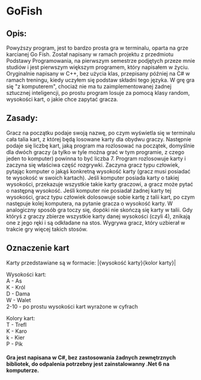 # GoFish

## Opis: 
Powyższy program, jest to bardzo prosta gra w terminalu, oparta na grze karcianej Go Fish. 
Został napisany w ramach projektu z przedmiotu Podstawy Programowania, na pierwszym semestrze podjętych przeze mnie studiów i jest pierwszym większym programem, 
który napisałem w życiu. Oryginalnie napisany w C++, bez użycia klas, przepisany później na C# w ramach treningu, kiedy uczyłem się podstaw składni tego języka.
W grę gra się "z komputerem", chociaż nie ma tu zaimplementowanej żadnej sztucznej inteligencji, po prostu program losuje za pomocą klasy random, wysokości kart, 
o jakie chce zapytać gracza.

## Zasady:
Gracz na początku podaje swoją nazwę, po czym wyświetla się w terminalu cała talia kart, z której będą losowane karty dla obydwu graczy. Następnie podaje się liczbę kart, jaką
program ma rozlosować na początek, domyślnie dla dwóch graczy (a tylko w tyle można grać w tym programie, z czego jeden to komputer) powinna to być liczba 7. 
Program rozlosowuje karty i zaczyna się właściwa część rozgrywki. Zaczyna gracz typu człowiek, pytając komputer o jakąś konkretną wysokość karty 
(gracz musi posiadać te wysokość w swoich kartach). Jeśli komputer posiada karty o takiej wysokości, przekazuje wszystkie takie karty graczowi, 
a gracz może pytać o następną wysokość. Jeśli komputer nie posiadał żadnej karty tej wysokości, gracz typu człowiek dolosowuje sobie kartę z talii kart,
po czym następuje kolej komputera, na pytanie gracza o wysokość karty. W analogiczny sposób gra toczy się, dopóki nie skończą się karty w talii. 
Gdy któryś z graczy zbierze wszystkie karty danej wysokości (czyli 4), znikają one z jego ręki i są odkładane na stos. Wygrywa gracz, który uzbierał w trakcie 
gry więcej takich stosów. 

## Oznaczenie kart
Karty przedstawiane są w formacie: |{wysokość karty}{kolor karty}|  

Wysokości kart:  
A - As  
K - Król  
D - Dama  
W - Walet  
2-10 - po prostu wysokości kart wyrażone w cyfrach  

Kolory kart:  
T - Trefl  
K - Karo  
k - Kier  
P - Pik  

#### Gra jest napisana w C#, bez zastosowania żadnych zewnętrznych bibliotek, do odpalenia potrzebny jest zainstalowanny .Net 6 na komputerze. 

